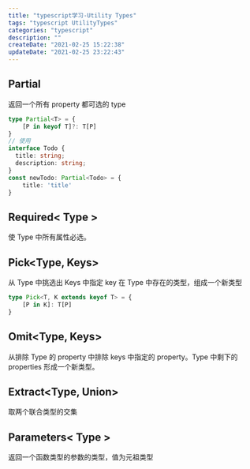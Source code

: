 ```yaml
---
title: "typescript学习-Utility Types"
tags: "typescript UtilityTypes"
categories: "typescript"
description: ""
createDate: "2021-02-25 15:22:38"
updateDate: "2021-02-25 23:22:43"
---
```



## Partial<Type>

返回一个所有 property 都可选的 type
  
``` ts
type Partial<T> = {
    [P in keyof T]?: T[P]
}
// 使用
interface Todo {
  title: string;
  description: string;
}
const newTodo: Partial<Todo> = {
    title: 'title'
}
```
  
## Required< Type >

使 Type 中所有属性必选。
  
## Pick<Type, Keys>
  
从 Type 中挑选出 Keys 中指定 key 在 Type 中存在的类型，组成一个新类型

```ts
type Pick<T, K extends keyof T> = {
    [P in K]: T[P]
}
```
  
## Omit<Type, Keys>

从排除 Type 的 property 中排除 keys 中指定的 property。Type 中剩下的 properties 形成一个新类型。

## Extract<Type, Union>

取两个联合类型的交集

## Parameters< Type >

返回一个函数类型的参数的类型，值为元祖类型
